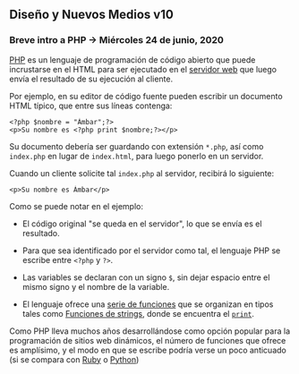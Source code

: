 ## Diseño y Nuevos Medios v10 

### Breve intro a PHP → Miércoles 24 de junio, 2020

[PHP](https://www.php.net/manual/es/getting-started.php) es un lenguaje de programación de código abierto que puede incrustarse en el HTML para ser ejecutado en el [servidor web](https://developer.mozilla.org/es/docs/Learn/Common_questions/Que_es_un_servidor_WEB) que luego envía el resultado de su ejecución al cliente. 

Por ejemplo, en su editor de código fuente pueden escribir un documento HTML típico, que entre sus líneas contenga:

```
<?php $nombre = "Ámbar";?> 
<p>Su nombre es <?php print $nombre;?></p>
```

Su documento debería ser guardando con extensión `*.php`, así como `index.php` en lugar de `index.html`, para luego ponerlo en un servidor. 

Cuando un cliente solicite tal `index.php` al servidor, recibirá lo siguiente:

```
<p>Su nombre es Ámbar</p>
```

Como se puede notar en el ejemplo: 

- El código original "se queda en el servidor", lo que se envía es el resultado.

- Para que sea identificado por el servidor como tal, el lenguaje PHP se escribe entre `<?php` y `?>`. 

- Las variables se declaran con un signo `$`, sin dejar espacio entre el mismo signo y el nombre de la variable.

- El lenguaje ofrece una [serie de funciones](https://www.php.net/manual/es/funcref.php) que se organizan en tipos tales como [Funciones de strings](https://www.php.net/manual/es/ref.strings.php), donde se encuentra el [`print`](https://www.php.net/manual/es/function.print.php).

Como PHP lleva muchos años desarrollándose como opción popular para la programación de sitios web dinámicos, el número de funciones que ofrece es amplísimo, y el modo en que se escribe podría verse un poco anticuado (si se compara con [Ruby](https://www.ruby-lang.org/es/documentation/) o [Python](https://www.python.org/about/))


